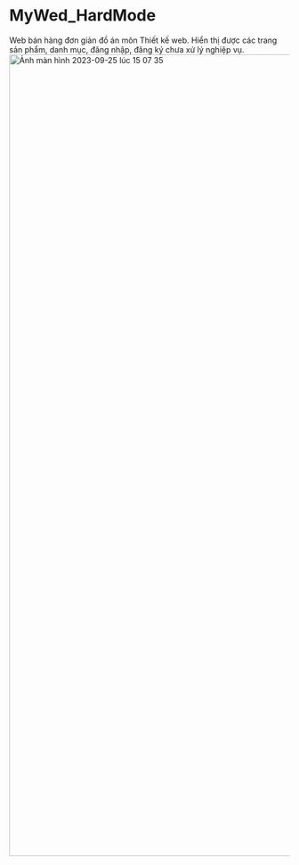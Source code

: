# MyWed_HardMode
Web bán hàng đơn giản đồ án môn Thiết kế web.
Hiển thị được các trang sản phẩm, danh mục, đăng nhập, đăng ký chưa xử lý nghiệp vụ.
<img width="1440" alt="Ảnh màn hình 2023-09-25 lúc 15 07 35" src="https://github.com/KTHanie/MyWed_HardMode/assets/107312414/b0820cf4-fc6e-4ba2-a0fb-fcc3a515de71">
